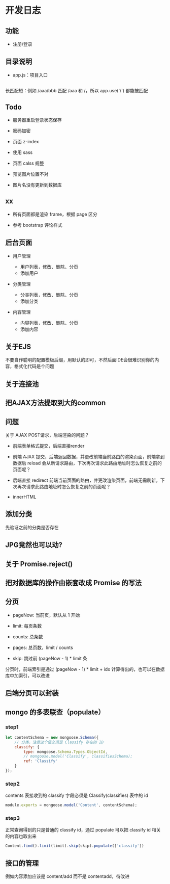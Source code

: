 # 开发日志

## 功能

- 注册/登录

## 目录说明

- app.js：项目入口

##

长匹配短：例如 /aaa/bbb 匹配 /aaa 和 /，所以 app.use('/') 都能被匹配


## Todo

- 服务器重启登录状态保存

- 密码加密

- 页面 z-index

- 使用 sass

- 页面 calss 规整

- 预览图片位置不对

- 图片名没有更新到数据库

## xx

- 所有页面都是渲染 frame，根据 page 区分

- 参考 bootstrap 评论样式

## 后台页面

- 用户管理

    - 用户列表，修改、删除、分页
    - 添加用户

- 分类管理

    - 分类列表，修改、删除、分页
    - 添加分类

- 内容管理

    - 内容列表，修改、删除、分页
    - 添加内容

## 关于EJS

不要自作聪明的配置模板后缀，用默认的即可，不然后面IDE会很难识别你的内容，格式化代码是个问题

## 关于连接池


## 把AJAX方法提取到大的common

## 问题

关于 AJAX POST请求，后端渲染的问题？

- 前端表单格式提交，后端直接render

- 前端 AJAX 提交，后端返回数据，并更改前端当前路由的渲染页面，前端拿到数据后 reload 会从新请求路由，下次再次请求此路由地址时怎么恢复之前的页面呢？

- 后端直接 redirect 前端当前页面的路由，并更改渲染页面，前端无需刷新，下次再次请求此路由地址时怎么恢复之前的页面呢？

- innerHTML


## 添加分类

先验证之前的分类是否存在

## JPG竟然也可以动?


## 关于 Promise.reject()

## 把对数据库的操作由嵌套改成 Promise 的写法

## 分页

- pageNow: 当前页，默认从 1 开始

- limit: 每页条数

- counts: 总条数

- pages: 总页数，limit / counts

- skip: 跳过前 (pageNow - 1) * limit 条


分页时，前端索引是通过 (pageNow - 1) * limit + idx 计算得出的，也可以在数据库中加索引，可以改进


## 后端分页可以封装

## mongo 的多表联查（populate）

### step1

``` javascript
let contentSchema = new mongoose.Schema({
    // 分类，注意这个值必须是 Classify 存在的 ID
    classify: {
        type: mongoose.Schema.Types.ObjectId,
        // mongoose.model('Classify', classifiesSchema);
        ref: 'Classify'
    }
});
```

### step2

contents 表接收到的 classify 字段必须是 Classify(classifies) 表中的 id

``` javascript
module.exports = mongoose.model('Content', contentSchema);
```

### step3

正常查询得到的只是普通的 classify id，通过 populate 可以把 classify id 相关的内容也取出来

``` javascript
Content.find().limit(limit).skip(skip).populate(['classify'])
```

## 接口的管理

例如内容添加应该是 content/add 而不是 contentadd，待改进

